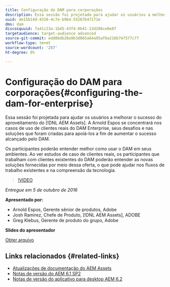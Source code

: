 ```yaml
---
title: Configuração do DAM para corporações
description: Essa sessão foi projetada para ajudar os usuários a melhorar o sucesso usando o AEM Assets. A Arnold Espos se concentrará nos casos de uso de clientes reais do DAM Enterprise, seus desafios e nas soluções que foram criadas para apoiá-los a fim de aumentar o sucesso alcançado pelo DAM.   Os participantes poderão entender melhor como usar o DAM em seus ambientes. Ao ver estudos de caso de clientes reais, os participantes que trabalham com clientes existentes do DAM poderão entender as novas soluções fornecidas por meio dessa oferta, o que pode ajudar nos fluxos de trabalho existentes e na compreensão da tecnologia.
uuid: de15b14d-4316-4c7e-b9b4-55287b47171e
dms: dam
discoiquuid: 7a41c23a-1b45-43f4-8b41-13d206ce6e87
targetaudience: target-audience advanced
source-git-commit: edd0bdb28a9b3d065a64a95af6a216b747577c77
workflow-type: tm+mt
source-wordcount: '257'
ht-degree: 0%

---
```


# Configuração do DAM para corporações{#configuring-the-dam-for-enterprise}

Essa sessão foi projetada para ajudar os usuários a melhorar o sucesso do aproveitamento do [!DNL AEM Assets]. A Arnold Espos se concentrará nos casos de uso de clientes reais do DAM Enterprise, seus desafios e nas soluções que foram criadas para apoiá-los a fim de aumentar o sucesso alcançado pelo DAM.

Os participantes poderão entender melhor como usar o DAM em seus ambientes. Ao ver estudos de caso de clientes reais, os participantes que trabalham com clientes existentes do DAM poderão entender as novas soluções fornecidas por meio dessa oferta, o que pode ajudar nos fluxos de trabalho existentes e na compreensão da tecnologia.

>[!VIDEO](https://video.tv.adobe.com/v/19298/?quality=9)

*Entregue em 5 de outubro de 2016*

**Apresentado por:**

* Arnold Espos, Gerente sênior de produtos, Adobe
* Josh Ramirez, Chefe de Produto, [!DNL AEM Assets], ADOBE
* Greg Klebus, Gerente de produto do grupo, Adobe

**Slides do apresentador**

[Obter arquivo](assets/assets-webinar-oct5final.pdf)

## Links relacionados {#related-links}

* [Atualizações de documentação do AEM Assets](https://docs.adobe.com/content/docs/en/aem/recent-documentation-updates.html)
* [Notas de versão do AEM 6.1 SP2](https://docs.adobe.com/docs/en/aem/6-1/release-notes-sp2.html)
* [Notas de versão do aplicativo para desktop AEM 6.2](https://docs.adobe.com/docs/en/aem/6-2/desktop-app-release-notes.html)